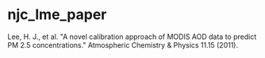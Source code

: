 # njc_lme_paper
Lee, H. J., et al. "A novel calibration approach of MODIS AOD data to predict PM 2.5 concentrations." Atmospheric Chemistry &amp; Physics 11.15 (2011).
